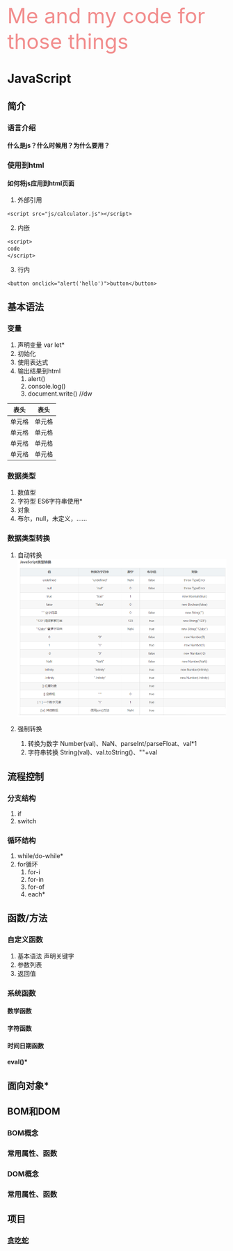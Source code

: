 <font size=10 color=#F28D8D>Me and my code for those things</font>
# JavaScript 
## 简介
### 语言介绍
#### 什么是js？什么时候用？为什么要用？
### 使用到html
#### 如何将js应用到html页面
1. 外部引用
```
<script src="js/calculator.js"></script>
```

2. 内嵌
```
<script>
code
</script>
```

3. 行内
```
<button onclick="alert('hello')">button</button>
```

## 基本语法
### 变量
1. 声明变量 var let*
2. 初始化
3. 使用表达式
4. 输出结果到html
	1. alert()
	2. console.log()
	3. document.write() //dw

|  表头   | 表头  |
|  ----  | ----  |
| 单元格  | 单元格 |
| 单元格  | 单元格 |
| 单元格  | 单元格 |
| 单元格  | 单元格 |

### 数据类型
1. 数值型
2. 字符型 ES6字符串使用*
3. 对象
4. 布尔，null，未定义，……

### 数据类型转换
1. 自动转换
![JavaScript类型转换表](img/JavaScript类型转换表.png)

2. 强制转换
	1. 转换为数字
	Number(val)、NaN、parseInt/parseFloat、val*1
	2. 字符串转换
	String(val)、val.toString()、""+val

## 流程控制
### 分支结构
1. if
2. switch
### 循环结构
1. while/do-while*
2. for循环
	1. for-i
	2. for-in
	3. for-of
	4. each*
	
## 函数/方法
### 自定义函数
1. 基本语法 声明关键字
2. 参数列表
3. 返回值

### 系统函数
#### 数学函数
#### 字符函数
#### 时间日期函数
#### eval()*
## 面向对象*

## BOM和DOM
### BOM概念
### 常用属性、函数
### DOM概念
### 常用属性、函数

## 项目
### [贪吃蛇](https://awdcced.github.io/Snakes.html)
